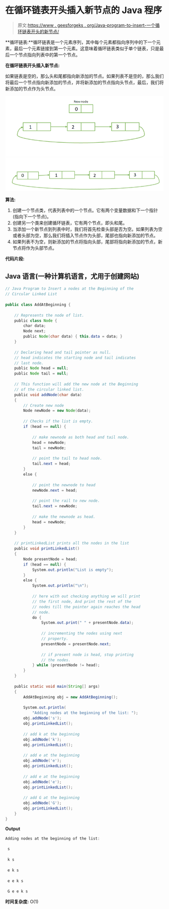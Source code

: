 # 在循环链表开头插入新节点的 Java 程序

> 原文:[https://www . geesforgeks . org/Java-program-to-insert-一个循环链表开头的新节点/](https://www.geeksforgeeks.org/java-program-to-insert-a-new-node-at-the-beginning-of-the-circular-linked-list/)

**循环链表:**循环链表是一个元素序列，其中每个元素都指向序列中的下一个元素，最后一个元素链接到第一个元素。这意味着循环链表类似于单个链表，只是最后一个节点指向列表中的第一个节点。

**在循环链表开头插入新节点:**

如果链表是空的，那么头和尾都指向新添加的节点。如果列表不是空的，那么我们将最后一个节点指向新添加的节点，并将新添加的节点指向头节点，最后，我们将新添加的节点作为头节点。

![Add Node 0 at the beginning](img/aeb64a66327da2c24a3c05e3ce21e0b1.png) ![Added Node 0 at the beginning](img/c9a13fb8932bf1b173ac531520c7b213.png)

**算法:**

1.  创建一个节点类，代表列表中的一个节点。它有两个变量数据和下一个指针(指向下一个节点)。
2.  创建另一个类来创建循环链表，它有两个节点，即头和尾。
3.  当添加一个新节点到列表中时，我们将首先检查头部是否为空。如果列表为空或者头部为空，那么我们将插入节点作为头部，尾部也指向新添加的节点。
4.  如果列表不为空，则新添加的节点将指向头部，尾部将指向新添加的节点，新节点将作为头部节点。

**代码片段:**

## Java 语言(一种计算机语言，尤用于创建网站)

```java
// Java Program to Insert a nodes at the Beginning of the
// Circular Linked List

public class AddAtBeginning {

    // Represents the node of list.
    public class Node {
        char data;
        Node next;
        public Node(char data) { this.data = data; }
    }

    // Declaring head and tail pointer as null.
    // head indicates the starting node and tail indicates
    // last node.
    public Node head = null;
    public Node tail = null;

    // This function will add the new node at the Beginning
    // of the circular linked list.
    public void addNode(char data)
    {
        // Create new node
        Node newNode = new Node(data);

        // Checks if the list is empty.
        if (head == null) {

            // make newnode as both head and tail node.
            head = newNode;
            tail = newNode;

            // point the tail to head node.
            tail.next = head;
        }
        else {

            // point the newnode to head
            newNode.next = head;

            // point the rail to new node.
            tail.next = newNode;

            // make the newnode as head.
            head = newNode;
        }
    }

    // printLinkedList prints all the nodes in the list
    public void printLinkedList()
    {
        Node presentNode = head;
        if (head == null) {
            System.out.println("List is empty");
        }
        else {
            System.out.println("\n");

            // here with out checking anything we will print
            // the first node, And print the rest of the
            // nodes till the pointer again reaches the head
            // node.
            do {
                System.out.print(" " + presentNode.data);

                // incrementing the nodes using next
                // property.
                presentNode = presentNode.next;

                // if present node is head, stop printing
                // the nodes.
            } while (presentNode != head);
        }
    }

    public static void main(String[] args)
    {
        AddAtBeginning obj = new AddAtBeginning();

        System.out.println(
            "Adding nodes at the beginning of the list: ");
        obj.addNode('s');
        obj.printLinkedList();

        // add k at the beginning
        obj.addNode('k');
        obj.printLinkedList();

        // add e at the beginning
        obj.addNode('e');
        obj.printLinkedList();

        // add e at the beginning
        obj.addNode('e');
        obj.printLinkedList();

        // add G at the beginning
        obj.addNode('G');
        obj.printLinkedList();
    }
}
```

**Output**

```java
Adding nodes at the beginning of the list: 

 s

 k s

 e k s

 e e k s

 G e e k s
```

**时间复杂度:** O(1)